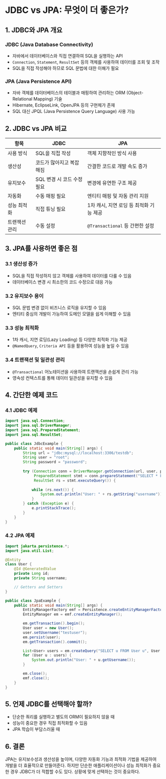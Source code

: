 # JDBC vs JPA: 무엇이 더 좋은가?

## 1. JDBC와 JPA 개요
### JDBC (Java Database Connectivity)
- 자바에서 데이터베이스와 직접 연결하여 SQL을 실행하는 API
- `Connection`, `Statement`, `ResultSet` 등의 객체를 사용하여 데이터를 조회 및 조작
- SQL을 직접 작성해야 하므로 SQL 문법에 대한 이해가 필요

### JPA (Java Persistence API)
- 자바 객체를 데이터베이스의 테이블과 매핑하여 관리하는 ORM (Object-Relational Mapping) 기술
- Hibernate, EclipseLink, OpenJPA 등의 구현체가 존재
- SQL 대신 JPQL (Java Persistence Query Language) 사용 가능

## 2. JDBC vs JPA 비교

| 항목          | JDBC                          | JPA                          |
|--------------|------------------------------|------------------------------|
| 사용 방식     | SQL을 직접 작성               | 객체 지향적인 방식 사용       |
| 생산성       | 코드가 많아지고 복잡해짐       | 간결한 코드로 개발 속도 증가 |
| 유지보수     | SQL 변경 시 코드 수정 필요     | 변경에 유연한 구조 제공      |
| 자동화       | 수동 매핑 필요                 | 엔티티 매핑 및 자동 관리 지원 |
| 성능 최적화   | 직접 튜닝 필요                 | 1차 캐시, 지연 로딩 등 최적화 기능 제공 |
| 트랜잭션 관리 | 수동 설정                      | `@Transactional` 등 간편한 설정 |

## 3. JPA를 사용하면 좋은 점

### 3.1 생산성 증가
- SQL을 직접 작성하지 않고 객체를 사용하여 데이터를 다룰 수 있음
- 데이터베이스 변경 시 최소한의 코드 수정으로 대응 가능

### 3.2 유지보수 용이
- SQL 문법 변경 없이 비즈니스 로직을 유지할 수 있음
- 엔티티 중심의 개발이 가능하여 도메인 모델을 쉽게 이해할 수 있음

### 3.3 성능 최적화
- 1차 캐시, 지연 로딩(Lazy Loading) 등 다양한 최적화 기능 제공
- `@NamedQuery`, `Criteria API` 등을 활용하여 성능을 높일 수 있음

### 3.4 트랜잭션 및 일관성 관리
- `@Transactional` 어노테이션을 사용하여 트랜잭션을 손쉽게 관리 가능
- 영속성 컨텍스트를 통해 데이터 일관성을 유지할 수 있음

## 4. 간단한 예제 코드

### 4.1 JDBC 예제
```java
import java.sql.Connection;
import java.sql.DriverManager;
import java.sql.PreparedStatement;
import java.sql.ResultSet;

public class JdbcExample {
    public static void main(String[] args) {
        String url = "jdbc:mysql://localhost:3306/testdb";
        String user = "root";
        String password = "password";
        
        try (Connection conn = DriverManager.getConnection(url, user, password);
             PreparedStatement stmt = conn.prepareStatement("SELECT * FROM users");
             ResultSet rs = stmt.executeQuery()) {
            
            while (rs.next()) {
                System.out.println("User: " + rs.getString("username"));
            }
        } catch (Exception e) {
            e.printStackTrace();
        }
    }
}
```

### 4.2 JPA 예제
```java
import jakarta.persistence.*;
import java.util.List;

@Entity
class User {
    @Id @GeneratedValue
    private Long id;
    private String username;

    // Getters and Setters
}

public class JpaExample {
    public static void main(String[] args) {
        EntityManagerFactory emf = Persistence.createEntityManagerFactory("example-unit");
        EntityManager em = emf.createEntityManager();

        em.getTransaction().begin();
        User user = new User();
        user.setUsername("testuser");
        em.persist(user);
        em.getTransaction().commit();

        List<User> users = em.createQuery("SELECT u FROM User u", User.class).getResultList();
        for (User u : users) {
            System.out.println("User: " + u.getUsername());
        }

        em.close();
        emf.close();
    }
}
```

## 5. 언제 JDBC를 선택해야 할까?
- 단순한 쿼리를 실행하고 별도의 ORM이 필요하지 않을 때
- 성능이 중요한 경우 직접 최적화할 수 있음
- JPA 학습이 부담스러울 때

## 6. 결론
JPA는 유지보수성과 생산성을 높이며, 다양한 자동화 기능과 최적화 기법을 제공하여 개발을 더 효율적으로 만들어준다. 하지만 단순한 애플리케이션이나 성능 최적화가 중요한 경우 JDBC가 더 적합할 수도 있다. 상황에 맞게 선택하는 것이 중요하다.

